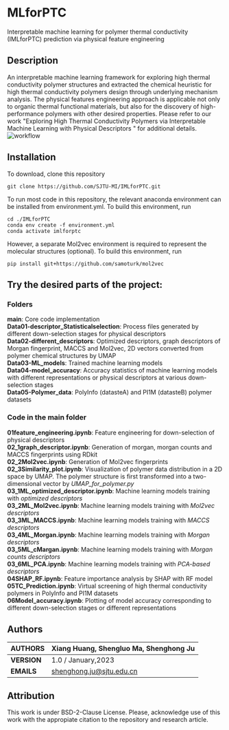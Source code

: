 # MLforPTC
Interpretable machine learning for polymer thermal conductivity (IMLforPTC) prediction via physical feature engineering
## Description
An interpretable machine learning framework for exploring high thermal conductivity polymer structures and extracted the chemical heuristic for high thermal conductivity polymers design through underlying mechanism analysis. The physical features engineering approach is applicable not only to organic thermal functional materials, but also for the discovery of high-performance polymers with other desired properties. Please refer to our work "Exploring High Thermal Conductivity Polymers via Interpretable Machine Learning with Physical Descriptors " for additional details.
![workflow](https://github.com/SJTU-MI/MLforPTC/blob/main/workflow.jpg)
## Installation
To download, clone this repository<br>
````
git clone https://github.com/SJTU-MI/IMLforPTC.git
````
To run most code in this repository, the relevant anaconda environment can be installed from environment.yml. To build this environment, run
````
cd ./IMLforPTC
conda env create -f environment.yml
conda activate imlforptc
````
However, a separate Mol2vec environment is required to represent the molecular structures (optional). To build this environment, run
````
pip install git+https://github.com/samoturk/mol2vec
````
## Try the desired parts of the project:
### Folders
**main**: Core code implementation <br>
**Data01-descriptor_Statisticalselection**: Process files generated by different down-selection stages for physical descriptors <br>
**Data02-different_descriptors**: Optimized descriptors, graph descriptors of Morgan fingerprint, MACCS and Mol2vec, 2D vectors converted from polymer chemical structures by UMAP <br>
**Data03-ML_models**: Trained machine learning models <br>
**Data04-model_accuracy**: Accuracy statistics of machine learning models with different representations or physical descriptors at various down-selection stages  <br>
**Data05-Polymer_data**: PolyInfo (datasteA) and PI1M (datasteB) polymer datasets <br>
### Code in the main folder
**01feature_engineering.ipynb**: Feature engineering for down-selection of physical descriptors <br>
**02_1graph_descriptor.ipynb**: Generation of morgan, morgan counts and MACCS fingerprints using RDkit <br>
**02_2Mol2vec.ipynb**: Generation of Mol2vec fingerprints <br>
**02_3Similarity_plot.ipynb**: Visualization of polymer data distribution in a 2D space by UMAP. The polymer structure is first transformed into a two-dimensional vector by *UMAP_for_polymer.py* <br>
**03_1ML_optimized_descriptor.ipynb**: Machine learning models training with *optimized descriptors* <br>
**03_2ML_Mol2vec.ipynb**: Machine learning models training with *Mol2vec descriptors*  <br>
**03_3ML_MACCS.ipynb**: Machine learning models training with *MACCS descriptors*  <br>
**03_4ML_Morgan.ipynb**: Machine learning models training with *Morgan descriptors*  <br>
**03_5ML_cMargan.ipynb**: Machine learning models training with *Morgan counts descriptors* <br>
**03_6ML_PCA.ipynb**: Machine learning models training with *PCA-based descriptors*  <br>
**04SHAP_RF.ipynb**: Feature importance analysis by SHAP with RF model <br>
**05TC_Prediction.ipynb**: Virtual screening of high thermal conductivity polymers in PolyInfo and PI1M datasets <br>
**06Model_accuracy.ipynb**: Plotting of model accuracy corresponding to different down-selection stages or different representations <br>
## Authors

| **AUTHORS** |Xiang Huang, Shengluo Ma, Shenghong Ju            |
|-------------|--------------------------------------------------|
| **VERSION** | 1.0 / January,2023                               |
| **EMAILS**  | shenghong.ju@sjtu.edu.cn                         |

## Attribution
This work is under BSD-2-Clause License. Please, acknowledge use of this work with the appropiate citation to the repository and research article.
